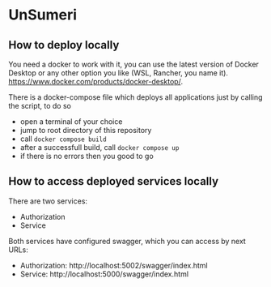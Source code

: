# UnSumeri

## How to deploy locally

You need a docker to work with it, you can use the latest version of Docker Desktop or any other option you like (WSL, Rancher, you name it). https://www.docker.com/products/docker-desktop/.

There is a docker-compose file which deploys all applications just by calling the script, to do so
* open a terminal of your choice
* jump to root directory of this repository
* call `docker compose build`
* after a successfull build, call `docker compose up`
* if there is no errors then you good to go

## How to access deployed services locally

There are two services:

* Authorization
* Service

Both services have configured swagger, which you can access by next URLs:

* Authorization: http://localhost:5002/swagger/index.html
* Service: http://localhost:5000/swagger/index.html
